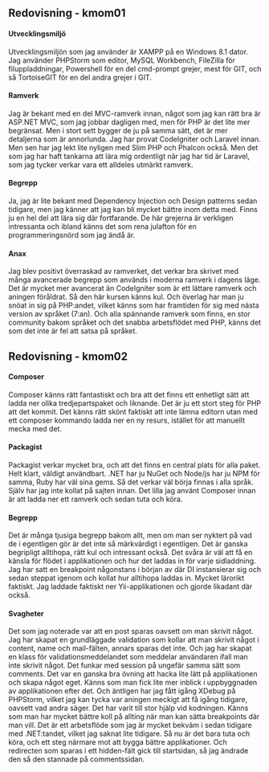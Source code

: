 ## Redovisning - kmom01

#### Utvecklingsmiljö 


Utvecklingsmiljön som jag använder är XAMPP på en Windows 8.1 dator. Jag använder PHPStorm som editor, MySQL Workbench,
FileZilla för filuppladdningar, Powershell för en del cmd-prompt grejer, mest för GIT, och så TortoiseGIT för en del andra grejer 
i GIT. 


#### Ramverk 


Jag är bekant med en del MVC-ramverk innan, något som jag kan rätt bra är ASP.NET MVC, som jag jobbar dagligen med, men för PHP är det 
lite mer begränsat. Men i stort sett bygger de ju på samma sätt, det är mer detaljerna som är annorlunda. Jag har provat CodeIgniter och Laravel 
innan. Men sen har jag lekt lite nyligen med Slim PHP och Phalcon också. Men det som jag har haft tankarna att lära mig ordentligt när jag har 
tid är Laravel, som jag tycker verkar vara ett alldeles utmärkt ramverk. 


#### Begrepp 


Ja, jag är lite bekant med Dependency Injection och Design patterns sedan tidigare, men jag känner att jag kan bli mycket bättre inom detta med. Finns 
ju en hel del att lära sig där fortfarande. De här grejerna är verkligen intressanta och ibland känns det som rena julafton för en programmeringsnörd 
som jag ändå är. 


#### Anax 


Jag blev positivt överraskad av ramverket, det verkar bra skrivet med många avancerade begrepp som används i moderna ramverk i dagens läge. Det är 
mycket mer avancerat än CodeIgniter som är ett lättare ramverk och aningen föråldrat. Så den här kursen känns kul. Och överlag har man ju snöat in sig på PHP:andet, 
vilket känns som har framtiden för sig med nästa version av språket (7:an). Och alla spännande ramverk som finns, en stor community bakom språket och det snabba 
arbetsflödet med PHP, känns det som det inte är fel att satsa på språket. 


## Redovisning - kmom02 

#### Composer 

Composer känns rätt fantastiskt och bra att det finns ett enhetligt sätt att ladda ner olika tredjepartspaket och liknande. Det är ju ett stort steg för 
PHP att det kommit. Det känns rätt skönt faktiskt att inte lämna editorn utan med ett composer kommando ladda ner en ny resurs, istället för att manuellt mecka
med det. 

#### Packagist 


Packagist verkar mycket bra, och att det finns en central plats för alla paket. Helt klart, väldigt användbart. .NET har ju NuGet och Node/js har ju NPM för samma, Ruby har väl sina gems. Så
det verkar väl börja finnas i alla språk. Själv har jag inte kollat på sajten innan. Det lilla jag använt Composer innan är att ladda ner ett ramverk och sedan tuta och köra. 


#### Begrepp 

Det är många tjusiga begrepp bakom allt, men om man ser nyktert på vad de i egentligen gör är det inte så märkvärdigt i egentligen. Det är ganska begripligt alltihopa, rätt kul och intressant också. 
Det svåra är väl att få en känsla för flödet i applikationen och hur det laddas in för varje sidladdning. Jag har satt en breakpoint någonstans i början av där DI instansierar sig och sedan steppat igenom 
och kollat hur alltihopa laddas in. Mycket lärorikt faktiskt. Jag laddade faktiskt ner Yii-applikationen och gjorde likadant där också. 

#### Svagheter 

Det som jag noterade var att en post sparas oavsett om man skrivit något. Jag har skapat en grundläggade validation som kollar att man skrivit något i content, name och mail-fälten, annars sparas det inte.
Och jag har skapat en klass för validationsmeddelandet som meddelar användaren ifall man inte skrivit något. Det funkar med session på ungefär samma sätt som comments. Det var en ganska bra övning att hacka lite 
lätt på applikationen och skapa något eget. Känns som man fick lite mer inblick i uppbyggnaden av applikationen efter det. Och äntligen har jag fått igång XDebug på PHPStorm, vilket jag kan tycka var aningen
meckigt att få igång tidigare, oavsett vad andra säger. Det har varit till stor hjälp vid kodningen. Känns som man har mycket bättre koll på allting när man kan sätta breakpoints där man vill. Det är ett arbetsflöde 
som jag är mycket bekväm i sedan tidigare med .NET:tandet, vilket jag saknat lite tidigare. Så nu är det bara tuta och köra, och ett steg närmare mot att bygga bättre applikationer. 
Och redirecten som sparas i ett hidden-fält gick till startsidan, så jag ändrade den så den stannade på commentssidan. 



